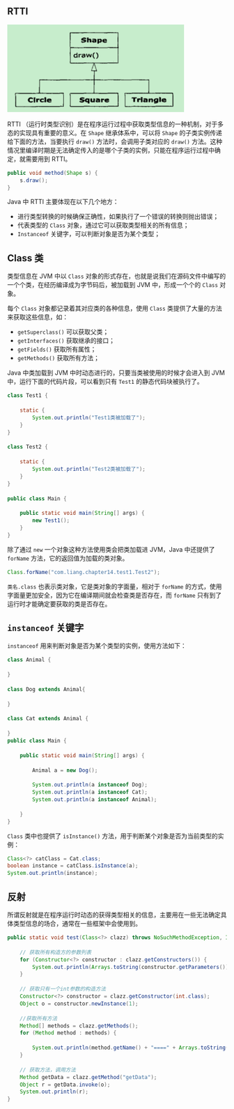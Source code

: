 ## RTTI

![](附件/image/Java类型信息_image_1.png)


RTTI （运行时类型识别）是在程序运行过程中获取类型信息的一种机制，对于多态的实现具有重要的意义。在 `Shape` 继承体系中，可以将 `Shape` 的子类实例传递给下面的方法，当要执行 `draw()` 方法时，会调用子类对应的 `draw()` 方法。这种情况里编译时期是无法确定传入的是哪个子类的实例，只能在程序运行过程中确定，就需要用到 RTTI。

```java
public void method(Shape s) {
	s.draw();
}
```

Java 中 RTTI 主要体现在以下几个地方：
- 进行类型转换的时候确保正确性，如果执行了一个错误的转换则抛出错误；
- 代表类型的 `Class` 对象，通过它可以获取类型相关的所有信息；
- `Instanceof` 关键字，可以判断对象是否为某个类型；

## Class 类

类型信息在 JVM 中以 `Class` 对象的形式存在，也就是说我们在源码文件中编写的一个个类，在经历编译成为字节码后，被加载到 JVM 中，形成一个个的 `Class` 对象。

每个 `Class` 对象都记录着其对应类的各种信息，使用 `Class` 类提供了大量的方法来获取这些信息，如：
- `getSuperclass()` 可以获取父类；
- `getInterfaces()` 获取继承的接口；
- `getFields()` 获取所有属性；
- `getMethods()` 获取所有方法；

Java 中类加载到 JVM 中时动态进行的，只要当类被使用的时候才会进入到 JVM 中，运行下面的代码片段，可以看到只有 `Test1` 的静态代码块被执行了。

```java
class Test1 {  
  
    static {  
        System.out.println("Test1类被加载了");  
    }  
}  
  
class Test2 {  
  
    static {  
        System.out.println("Test2类被加载了");  
    }  
}  
  
public class Main {  
  
    public static void main(String[] args) {  
        new Test1();  
    }  
}
```

除了通过 `new` 一个对象这种方法使用类会把类加载进 JVM，Java 中还提供了 `forName` 方法，它的返回值为加载的类对象。

```java
Class.forName("com.liang.chapter14.test1.Test2");
```

`类名.class` 也表示类对象，它是类对象的字面量，相对于 `forName` 的方式，使用字面量更加安全，因为它在编译期间就会检查类是否存在，而 `forName` 只有到了运行时才能确定要获取的类是否存在。 

## `instanceof` 关键字

`instanceof` 用来判断对象是否为某个类型的实例，使用方法如下：

```java
class Animal {  
  
}  
  
class Dog extends Animal{  
  
}  
  
class Cat extends Animal {  
  
}  
public class Main {  
  
    public static void main(String[] args) {  
  
        Animal a = new Dog();  
  
        System.out.println(a instanceof Dog);  
        System.out.println(a instanceof Cat);  
        System.out.println(a instanceof Animal);  
  
    }  
}
```

`Class` 类中也提供了 `isInstance()` 方法，用于判断某个对象是否为当前类型的实例：

```java
Class<?> catClass = Cat.class;  
boolean instance = catClass.isInstance(a);  
System.out.println(instance);
```

## 反射

所谓反射就是在程序运行时动态的获得类型相关的信息，主要用在一些无法确定具体类型信息的场合，通常在一些框架中会使用到。

```java
public static void test(Class<?> clazz) throws NoSuchMethodException, InvocationTargetException, InstantiationException, IllegalAccessException {  
  
    // 获取所有构造方的参数列表  
    for (Constructor<?> constructor : clazz.getConstructors()) {  
        System.out.println(Arrays.toString(constructor.getParameters()));  
    }  
  
    // 获取只有一个int参数的构造方法  
    Constructor<?> constructor = clazz.getConstructor(int.class);  
    Object o = constructor.newInstance(1);  
  
    //获取所有方法  
    Method[] methods = clazz.getMethods();  
    for (Method method : methods) {  
  
        System.out.println(method.getName() + "====" + Arrays.toString(method.getParameters()));  
    }  
  
    // 获取方法，调用方法  
    Method getData = clazz.getMethod("getData");  
    Object r = getData.invoke(o);  
    System.out.println(r);  
}
```
